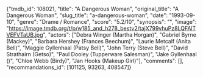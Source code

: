{"tmdb_id": 108021, "title": "A Dangerous Woman", "original_title": "A Dangerous Woman", "slug_title": "a-dangerous-woman", "date": "1993-09-10", "genre": "Drame / Romance", "score": "5.2/10", "synopsis": "", "image": "https://image.tmdb.org/t/p/w185_and_h278_bestv2/tajX799vhuPz8LQFAlTVEFVTaUB.jpg", "actors": ["Debra Winger (Martha Horgan)", "Gabriel Byrne (Mackey)", "Barbara Hershey (Frances Beechum)", "Laurie Metcalf (Anita Bell)", "Maggie Gyllenhaal (Patsy Bell)", "John Terry (Steve Bell)", "David Strathairn (Getso)", "Paul Dooley (Tupperware Salesman)", "Jake Gyllenhaal ()", "Chloe Webb (Birdy)", "Jan Hooks (Makeup Girl)"], "comments": [], "recommandations_id": [101125, 93263, 408547]}